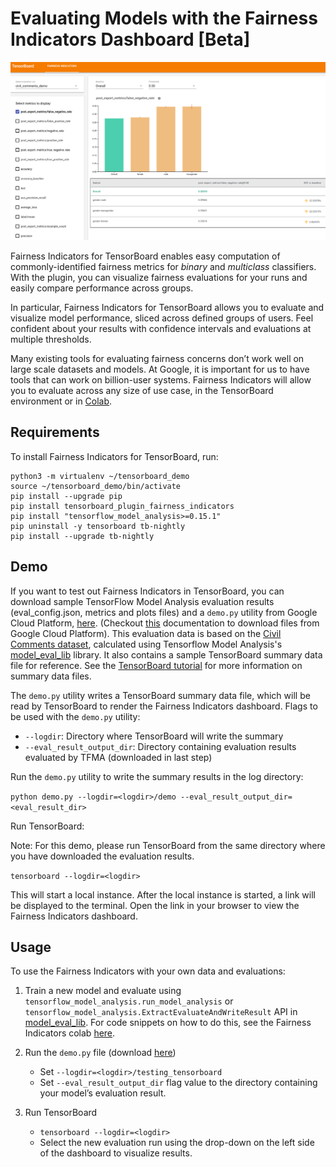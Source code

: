 # Evaluating Models with the Fairness Indicators Dashboard [Beta]

![Fairness Indicators](./images/fairness-indicators.png)

Fairness Indicators for TensorBoard enables easy computation of commonly-identified fairness metrics for _binary_ and _multiclass_ classifiers. With the plugin, you can visualize fairness evaluations for your runs and easily compare performance across groups.

In particular, Fairness Indicators for TensorBoard allows you to evaluate and visualize model performance, sliced across defined groups of users. Feel confident about your results with confidence intervals and evaluations at multiple thresholds.

Many existing tools for evaluating fairness concerns don’t work well on large scale datasets and models. At Google, it is important for us to have tools that can work on billion-user systems. Fairness Indicators will allow you to evaluate across any size of use case, in the TensorBoard environment or in [Colab](https://github.com/tensorflow/fairness-indicators).

## Requirements

To install Fairness Indicators for TensorBoard, run:

```
python3 -m virtualenv ~/tensorboard_demo
source ~/tensorboard_demo/bin/activate
pip install --upgrade pip
pip install tensorboard_plugin_fairness_indicators
pip install "tensorflow_model_analysis>=0.15.1"
pip uninstall -y tensorboard tb-nightly
pip install --upgrade tb-nightly
```

## Demo

If you want to test out Fairness Indicators in TensorBoard, you can download sample TensorFlow Model Analysis evaluation results (eval_config.json, metrics and plots files) and a `demo.py` utility from Google Cloud Platform, [here](https://console.cloud.google.com/storage/browser/tensorboard_plugin_fairness_indicators/). (Checkout [this](https://cloud.google.com/storage/docs/downloading-objects) documentation to download files from Google Cloud Platform). This evaluation data is based on the [Civil Comments dataset](https://www.kaggle.com/c/jigsaw-unintended-bias-in-toxicity-classification), calculated using Tensorflow Model Analysis's [model_eval_lib](https://github.com/tensorflow/model-analysis/blob/master/tensorflow_model_analysis/api/model_eval_lib.py) library. It also contains a sample TensorBoard summary data file for reference. See the [TensorBoard tutorial](https://github.com/tensorflow/tensorboard/blob/master/README.md) for more information on summary data files.

The `demo.py` utility writes a TensorBoard summary data file, which will be read by TensorBoard to render the Fairness Indicators dashboard. Flags to be used with the `demo.py` utility:

- `--logdir`: Directory where TensorBoard will write the summary
- `--eval_result_output_dir`: Directory containing evaluation results evaluated by TFMA (downloaded in last step)

Run the `demo.py` utility to write the summary results in the log directory:

`python demo.py --logdir=<logdir>/demo --eval_result_output_dir=<eval_result_dir>`

Run TensorBoard:

Note: For this demo, please run TensorBoard from the same directory where you have downloaded the evaluation results.

`tensorboard --logdir=<logdir>`

This will start a local instance. After the local instance is started, a link will be displayed to the terminal. Open the link in your browser to view the Fairness Indicators dashboard.

## Usage

To use the Fairness Indicators with your own data and evaluations:

1. Train a new model and evaluate using `tensorflow_model_analysis.run_model_analysis` or `tensorflow_model_analysis.ExtractEvaluateAndWriteResult` API in [model_eval_lib](https://github.com/tensorflow/model-analysis/blob/master/tensorflow_model_analysis/api/model_eval_lib.py). For code snippets on how to do this, see the Fairness Indicators colab [here](https://github.com/tensorflow/fairness-indicators).

2. Run the `demo.py` file (download [here](https://console.cloud.google.com/storage/browser/tensorboard_plugin_fairness_indicators/))

   - Set `--logdir=<logdir>/testing_tensorboard`
   - Set `--eval_result_output_dir` flag value to the directory containing your model’s evaluation result.

3. Run TensorBoard
   - `tensorboard --logdir=<logdir>`
   - Select the new evaluation run using the drop-down on the left side of the dashboard to visualize results.
